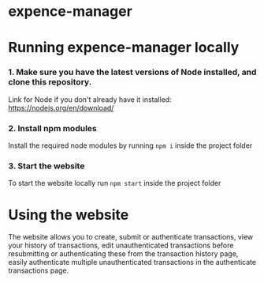 # expence-manager

# Running expence-manager locally

### 1. Make sure you have the latest versions of Node installed, and clone this repository.
Link for Node if you don't already have it installed:
https://nodejs.org/en/download/

### 2. Install npm modules
Install the required node modules by running `npm i` inside the project folder 

### 3. Start the website
To start the website locally run `npm start` inside the project folder 


# Using the website
The website allows you to create, submit or authenticate transactions, view your history of transactions, edit unauthenticated transactions before resubmitting or authenticating these from the transaction history page, easily authenticate multiple unauthenticated transactions in the authenticate transactions page.
